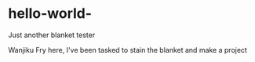 # hello-world-
Just another blanket tester 

Wanjiku Fry here, I've been tasked to stain the blanket and make a project 
